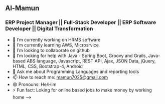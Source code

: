 ## Al-Mamun
### ERP Project Manager || Full-Stack Developer || ERP Software Developer || Digital Transformation
- 🔭 I’m currently working on HRMS software
- 🌱 I’m currently learning AWS, Microsrvice
- 👯 I’m looking to collaborate on github
- 🤔 I’m looking for help with Java - Spring Boot, Groovy and Grails, Java-based ABS language, Javascript, REST API, Ajax, JSON Data, jQuery, HTML, CSS, Bootstrap-4, Android
- 💬 Ask me about Programming Languages and reporting tools
- 📫 How to reach me: mamun7025@gmail.com
- 😄 Pronouns: He/Him
- ⚡ Fun fact: Loking for online based jobs to make money by working home
-->
